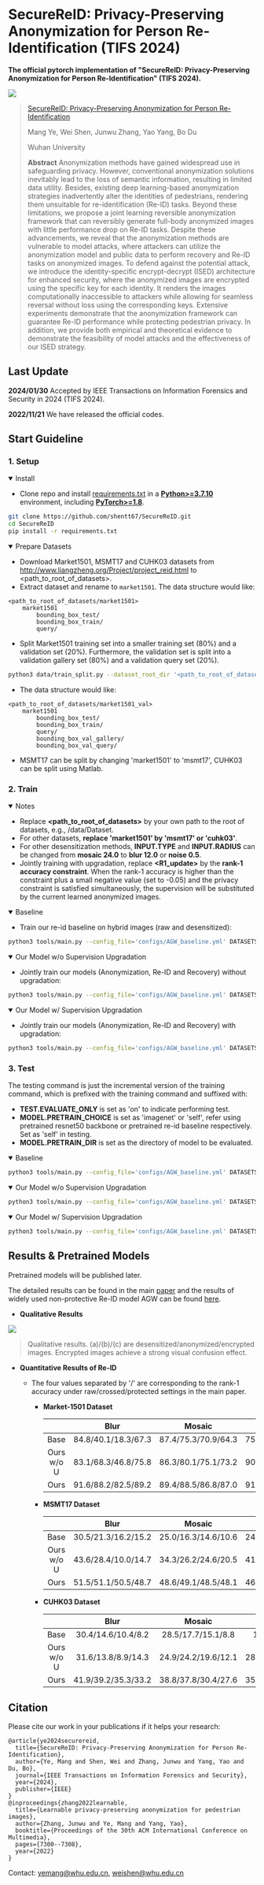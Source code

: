 



# SecureReID: Privacy-Preserving Anonymization for Person Re-Identification (TIFS 2024)

**The official pytorch implementation of "SecureReID: Privacy-Preserving Anonymization for Person Re-Identification" (TIFS 2024).**

![](./pics/framework.svg)

> [SecureReID: Privacy-Preserving Anonymization for Person Re-Identification](https://ieeexplore.ieee.org/abstract/document/10409614/ )
>
> Mang Ye, Wei Shen, Junwu Zhang, Yao Yang, Bo Du
>
> Wuhan University
>
> **Abstract** Anonymization methods have gained widespread use in safeguarding privacy. However, conventional anonymization solutions inevitably lead to the loss of semantic information, resulting in limited data utility. Besides, existing deep learning-based anonymization strategies inadvertently alter the identities of pedestrians, rendering them unsuitable for re-identification (Re-ID) tasks. Beyond these limitations, we propose a joint learning reversible anonymization framework that can reversibly generate full-body anonymized images with little performance drop on Re-ID tasks. Despite these advancements, we reveal that the anonymization methods are vulnerable to model attacks, where attackers can utilize the anonymization model and public data to perform recovery and Re-ID tasks on anonymized images. To defend against the potential attack, we introduce the identity-specific encrypt-decrypt (ISED) architecture for enhanced security, where the anonymized images are encrypted using the specific key for each identity. It renders the images computationally inaccessible to attackers while allowing for seamless reversal without loss using the corresponding keys. Extensive experiments demonstrate that the anonymization framework can guarantee Re-ID performance while protecting pedestrian privacy. In addition, we provide both empirical and theoretical evidence to demonstrate the feasibility of model attacks and the effectiveness of our ISED strategy.



## Last Update

**2024/01/30** Accepted by IEEE Transactions on Information Forensics and Security in 2024 (TIFS 2024). 

**2022/11/21** We have released the official codes.



## Start Guideline

### 1. Setup

<details open>
<summary>Install</summary>

- Clone repo and install [requirements.txt](./requirements.txt) in a [**Python>=3.7.10**](https://www.python.org/) environment, including [**PyTorch>=1.8**](https://pytorch.org/get-started/locally/).

```bash
git clone https://github.com/shentt67/SecureReID.git
cd SecureReID
pip install -r requirements.txt
```

</details>

<details open>
<summary>Prepare Datasets</summary>

- Download Market1501, MSMT17 and CUHK03 datasets from http://www.liangzheng.org/Project/project_reid.html to <path_to_root_of_datasets>.
- Extract dataset and rename to `market1501`. The data structure would like:

```
<path_to_root_of_datasets/market1501>
    market1501 
        bounding_box_test/
        bounding_box_train/
        query/
```

- Split Market1501 training set into a smaller training set (80%) and a validation set (20%). Furthermore, the validation set is split into a validation gallery set (80%) and a validation query set (20%).

```bash
python3 data/train_split.py --dataset_root_dir '<path_to_root_of_datasets>' --dataset_name 'market1501'
```

- The data structure would like:


```
<path_to_root_of_datasets/market1501_val>
    market1501 
        bounding_box_test/
        bounding_box_train/
        query/
        bounding_box_val_gallery/
        bounding_box_val_query/
```

- MSMT17 can be split by changing 'market1501' to  'msmt17', CUHK03 can be split using Matlab.

</details>

### 2. Train

<details open>
<summary>Notes</summary>

- Replace **<path_to_root_of_datasets>** by your own path to the root of datasets, e.g., /data/Dataset.
- For other datasets, **replace 'market1501' by 'msmt17' or 'cuhk03'**.
- For other desensitization methods,  **INPUT.TYPE** and **INPUT.RADIUS** can be changed from **mosaic 24.0** to **blur 12.0** or **noise 0.5**.
- Jointly training with upgradation, replace **<R1_update>** by the **rank-1 accuracy constraint**. When the rank-1 accuracy is higher than the constraint plus a small negative value (set to -0.05) and the privacy constraint is satisfied simultaneously, the supervision will be substituted by the current learned anonymized images.

</details>

<details open>
<summary>Baseline</summary>

- Train our re-id baseline on hybrid images (raw and desensitized):


```bash
python3 tools/main.py --config_file='configs/AGW_baseline.yml' DATASETS.ROOT_DIR "<path_to_root_of_datasets>" DATASETS.NAMES "('market1501_val')" INPUT.TYPE "mosaic" INPUT.RADIUS "24.0" OUTPUT_DIR "('./log/market1501/market1501-base-mosaic')" MODEL.MODE "C"
```

</details>

<details open>
<summary>Our Model w/o Supervision Upgradation</summary>

- Jointly train our models (Anonymization, Re-ID and Recovery) without upgradation:


```bash
python3 tools/main.py --config_file='configs/AGW_baseline.yml' DATASETS.ROOT_DIR "<path_to_root_of_datasets>" DATASETS.NAMES "('market1501_val')" INPUT.TYPE "mosaic" INPUT.RADIUS "24.0" OUTPUT_DIR "('./log/market1501/market1501-wosu-mosaic')"
```

</details>

<details open>
<summary>Our Model w/ Supervision Upgradation</summary>

- Jointly train our models (Anonymization, Re-ID and Recovery) with upgradation:


```bash
python3 tools/main.py --config_file='configs/AGW_baseline.yml' DATASETS.ROOT_DIR "<path_to_root_of_datasets>" DATASETS.NAMES "('market1501_val')" INPUT.TYPE "mosaic" INPUT.RADIUS "24.0" OUTPUT_DIR "('./log/market1501/market1501-full-mosaic')" MODEL.VAL_R1 "<R1_update>"
```

</details>

### 3. Test

The testing command is just the incremental version of the training command, which is prefixed with the training command and suffixed with:

- **TEST.EVALUATE_ONLY** is set as 'on' to indicate performing test.
- **MODEL.PRETRAIN_CHOICE** is set as 'imagenet' or 'self', refer using pretrained resnet50 backbone or pretrained re-id baseline respectively. Set as 'self' in testing.
- **MODEL.PRETRAIN_DIR** is set as the directory of model to be evaluated.

<details open>
<summary>Baseline</summary>

```bash
python3 tools/main.py --config_file='configs/AGW_baseline.yml' DATASETS.ROOT_DIR "<path_to_root_of_datasets>" DATASETS.NAMES "('market1501')" INPUT.TYPE "mosaic" INPUT.RADIUS "24.0" OUTPUT_DIR "('./log/market1501/test/market1501-base-mosaic')" MODEL.MODE "C" TEST.EVALUATE_ONLY "('on')" MODEL.PRETRAIN_CHOICE "('self')" MODEL.PRETRAIN_DIR "./log/market1501/market1501-base-mosaic"
```

</details>

<details open>
<summary>Our Model w/o Supervision Upgradation</summary>

```bash
python3 tools/main.py --config_file='configs/AGW_baseline.yml' DATASETS.ROOT_DIR "<path_to_root_of_datasets>" DATASETS.NAMES "('market1501')" INPUT.TYPE "mosaic" INPUT.RADIUS "24.0" OUTPUT_DIR "('./log/market1501/test/market1501-wosu-mosaic')" TEST.EVALUATE_ONLY "('on')" MODEL.PRETRAIN_CHOICE "('self')" MODEL.PRETRAIN_DIR "./log/market1501/market1501-wosu-mosaic"
```

</details>

<details open>
<summary>Our Model w/ Supervision Upgradation</summary>

```bash
python3 tools/main.py --config_file='configs/AGW_baseline.yml' DATASETS.ROOT_DIR "<path_to_root_of_datasets>" DATASETS.NAMES "('market1501')" INPUT.TYPE "mosaic" INPUT.RADIUS "24.0" OUTPUT_DIR "('./log/market1501/test/market1501-full-mosaic')" TEST.EVALUATE_ONLY "('on')" MODEL.PRETRAIN_CHOICE "('self')" MODEL.PRETRAIN_DIR "./log/market1501/market1501-full-mosaic"
```

</details>



## Results & Pretrained Models

Pretrained models will be published later.

The detailed results can be found in the main [paper](https://doi.org/10.1145/3503161.3548766) and the results of widely used non-protective Re-ID model AGW can be found [here](https://github.com/mangye16/ReID-Survey).



- **Qualitative Results**

![](./pics/qualitative.svg)

> Qualitative results. (a)/(b)/(c) are desensitized/anonymized/encrypted images. Encrypted images achieve a strong visual confusion effect.



- **Quantitative Results of Re-ID**

  - The four values separated by '/' are corresponding to the rank-1 accuracy under raw/crossed/protected settings in the main paper.

    - **Market-1501 Dataset**

      |            |        Blur         |       Mosaic        |        Noise        |
      | :--------: | :-----------------: | :-----------------: | :-----------------: |
      |    Base    | 84.8/40.1/18.3/67.3 | 87.4/75.3/70.9/64.3 | 75.9/50.8/41.7/68.7 |
      | Ours w/o U | 83.1/68.3/46.8/75.8 | 86.3/80.1/75.1/73.2 | 90.4/77.5/67.5/84.4 |
      |    Ours    | 91.6/88.2/82.5/89.2 | 89.4/88.5/86.8/87.0 | 91.7/83.5/83.8/91.2 |

    - **MSMT17  Dataset**

      |            |        Blur         |       Mosaic        |        Noise        |
      | :--------: | :-----------------: | :-----------------: | :-----------------: |
      |    Base    | 30.5/21.3/16.2/15.2 | 25.0/16.3/14.6/10.6 | 24.1/20.1/18.5/18.2 |
      | Ours w/o U | 43.6/28.4/10.0/14.7 | 34.3/26.2/24.6/20.5 | 41.9/36.0/29.4/31.3 |
      |    Ours    | 51.5/51.1/50.5/48.7 | 48.6/49.1/48.5/48.1 | 46.9/48.1/46.2/46.0 |

    - **CUHK03  Dataset**

      |            |        Blur         |       Mosaic        |        Noise        |
      | :--------: | :-----------------: | :-----------------: | :-----------------: |
      |    Base    | 30.4/14.6/10.4/8.2  | 28.5/17.7/15.1/8.8  |  14.0/9.1/8.6/8.1   |
      | Ours w/o U | 31.6/13.8/8.9/14.3  | 24.9/24.2/19.6/12.1 | 28.1/30.4/30.4/31.9 |
      |    Ours    | 41.9/39.2/35.3/33.2 | 38.8/37.8/30.4/27.6 | 35.8/36.4/37.9/41.9 |

## Citation

Please cite our work in your publications if it helps your research:

```
@article{ye2024securereid,
  title={SecureReID: Privacy-Preserving Anonymization for Person Re-Identification},
  author={Ye, Mang and Shen, Wei and Zhang, Junwu and Yang, Yao and Du, Bo},
  journal={IEEE Transactions on Information Forensics and Security},
  year={2024},
  publisher={IEEE}
}
@inproceedings{zhang2022learnable,
  title={Learnable privacy-preserving anonymization for pedestrian images},
  author={Zhang, Junwu and Ye, Mang and Yang, Yao},
  booktitle={Proceedings of the 30th ACM International Conference on Multimedia},
  pages={7300--7308},
  year={2022}
}
```

Contact: [yemang@whu.edu.cn](mailto:yemang@whu.edu.cn), [weishen@whu.edu.cn](mailto:weishen@whu.edu.cn)


